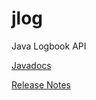 # jlog
Java Logbook API


[Javadocs](https://jeffersonlab.github.io/jlog/)

[Release Notes](https://jeffersonlab.github.io/jlog/release-notes.html)
